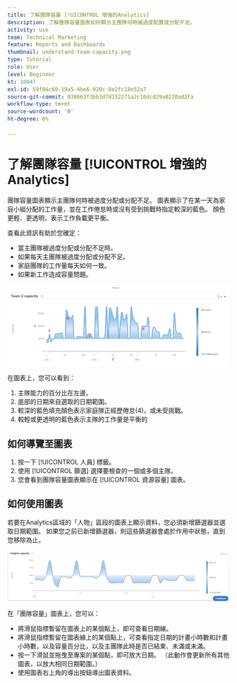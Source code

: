 ```yaml
---
title: 了解團隊容量 [!UICONTROL 增強的Analytics]
description: 了解團隊容量圖表如何顯示主團隊何時被過度配置或分配不足。
activity: use
team: Technical Marketing
feature: Reports and Dashboards
thumbnail: understand-team-capacity.png
type: Tutorial
role: User
level: Beginner
kt: 10047
exl-id: 59f86c60-19a5-4be6-920c-8e2fc18e52a7
source-git-commit: 038663f3bb3d7d152271a2c10dcd29a0220ad2fa
workflow-type: tm+mt
source-wordcount: '0'
ht-degree: 0%

---
```


# 了解團隊容量 [!UICONTROL 增強的Analytics]

團隊容量圖表顯示主團隊何時被過度分配或分配不足。 圖表顯示了在某一天為家庭小組分配的工作量，並在工作倦怠時或沒有受到挑戰時指定較深的藍色。 顏色更輕、更透明，表示工作負載更平衡。

查看此資訊有助於您確定：

* 當主團隊被過度分配或分配不足時。
* 如果每天主團隊被過度分配或分配不足。
* 家庭團隊的工作量每天如何一致。
* 如果新工作造成容量問題。

![此影像顯示團隊容量圖表，其中包含下方項目符號中所述區域的數字](assets/section-3-4.png)

在圖表上，您可以看到：

1. 主隊能力的百分比在左邊。
1. 底部的日期來自選取的日期範圍。
1. 較深的藍色填充顏色表示家庭隊正經歷倦怠(4)，或未受挑戰。
1. 較輕或更透明的藍色表示主隊的工作量是平衡的

## 如何導覽至圖表

1. 按一下 [!UICONTROL 人員] 標籤。
1. 使用 [!UICONTROL 篩選] 選擇要檢查的一個或多個主隊。
1. 您會看到團隊容量圖表顯示在 [!UICONTROL 資源容量] 圖表。

## 如何使用圖表

若要在Analytics區域的「人物」區段的圖表上顯示資料，您必須新增篩選器並選取日期範圍。 如果您之前已新增篩選器，則這些篩選器會處於作用中狀態，直到您移除為止。

![顯示團隊容量圖表的影像](assets/section-3-5.png)

在「團隊容量」圖表上，您可以：

* 將滑鼠指標暫留在圖表上的某個點上，即可查看日期線。
* 將滑鼠指標暫留在圖表線上的某個點上，可查看指定日期的計畫小時數和計畫小時數，以及容量百分比，以及主團隊此時是否已結束、未滿或未滿。
* 按一下滑鼠並拖曳至專案的某個點，即可放大日期。 （此動作會更新所有其他圖表，以放大相同日期範圍。）
* 使用圖表右上角的導出按鈕導出圖表資料。
